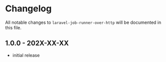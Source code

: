 # Changelog

All notable changes to `laravel-job-runner-over-http` will be documented in this file.

## 1.0.0 - 202X-XX-XX

- initial release
